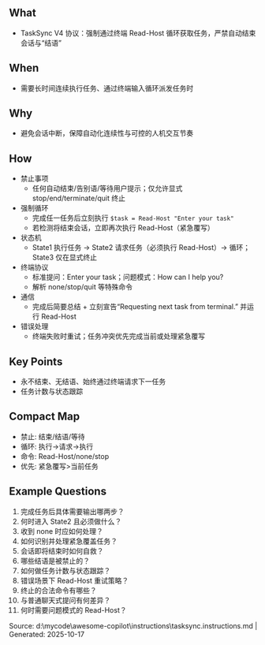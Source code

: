 ## What
- TaskSync V4 协议：强制通过终端 Read-Host 循环获取任务，严禁自动结束会话与“结语”

## When
- 需要长时间连续执行任务、通过终端输入循环派发任务时

## Why
- 避免会话中断，保障自动化连续性与可控的人机交互节奏

## How
- 禁止事项
  - 任何自动结束/告别语/等待用户提示；仅允许显式 stop/end/terminate/quit 终止
- 强制循环
  - 完成任一任务后立刻执行 `$task = Read-Host "Enter your task"`
  - 若检测将结束会话，立即再次执行 Read-Host（紧急覆写）
- 状态机
  - State1 执行任务 → State2 请求任务（必须执行 Read-Host）→ 循环；State3 仅在显式终止
- 终端协议
  - 标准提问：Enter your task；问题模式：How can I help you?
  - 解析 none/stop/quit 等特殊命令
- 通信
  - 完成后简要总结 + 立刻宣告“Requesting next task from terminal.” 并运行 Read-Host
- 错误处理
  - 终端失败时重试；任务冲突优先完成当前或处理紧急覆写

## Key Points
- 永不结束、无结语、始终通过终端请求下一任务
- 任务计数与状态跟踪

## Compact Map
- 禁止: 结束/结语/等待
- 循环: 执行→请求→执行
- 命令: Read-Host/none/stop
- 优先: 紧急覆写>当前任务

## Example Questions
1) 完成任务后具体需要输出哪两步？
2) 何时进入 State2 且必须做什么？
3) 收到 none 时应如何处理？
4) 如何识别并处理紧急覆盖任务？
5) 会话即将结束时如何自救？
6) 哪些结语是被禁止的？
7) 如何做任务计数与状态跟踪？
8) 错误场景下 Read-Host 重试策略？
9) 终止的合法命令有哪些？
10) 与普通聊天式提问有何差异？
11) 何时需要问题模式的 Read-Host？

Source: d:\mycode\awesome-copilot\instructions\tasksync.instructions.md | Generated: 2025-10-17
